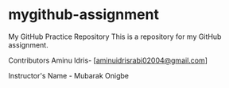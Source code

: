 # mygithub-assignment
My GitHub Practice Repository
This is a repository for my GitHub assignment.

Contributors
Aminu Idris- [aminuidrisrabi02004@gmail.com]

Instructor's Name - Mubarak Onigbe

